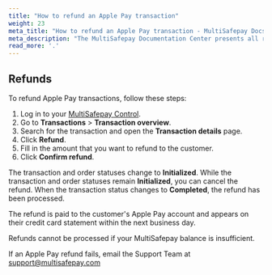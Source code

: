 ```yaml
---
title: "How to refund an Apple Pay transaction"
weight: 23
meta_title: "How to refund an Apple Pay transaction - MultiSafepay Docs"
meta_description: "The MultiSafepay Documentation Center presents all relevant information about our Plugins and API. You can also find support pages for payment methods, tools and general questions as well as the contact details of our Support and Integration Teams."
read_more: '.'
---
```


## Refunds

To refund Apple Pay transactions, follow these steps:

1. Log in to your [MultiSafepay Control](https://merchant.multisafepay.com).
2. Go to **Transactions** > **Transaction overview**. 
3. Search for the transaction and open the **Transaction details** page.
4. Click **Refund**.
5. Fill in the amount that you want to refund to the customer.
6. Click **Confirm refund**.

The transaction and order statuses change to **Initialized**. While the transaction and order statuses remain **Initialized**, you can cancel the refund. When the transaction status changes to **Completed**, the refund has been processed.

The refund is paid to the customer's Apple Pay account and appears on their credit card statement within the next business day. 

Refunds cannot be processed if your MultiSafepay balance is insufficient.

If an Apple Pay refund fails, email the Support Team at <support@multisafepay.com>